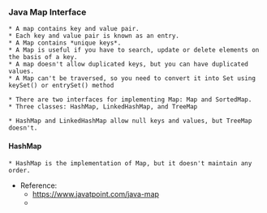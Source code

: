 
### Java Map Interface
    * A map contains key and value pair.
    * Each key and value pair is known as an entry.
    * A Map contains *unique keys*.
    * A Map is useful if you have to search, update or delete elements on the basis of a key.
    * A map doesn't allow duplicated keys, but you can have duplicated values.
    * A Map can't be traversed, so you need to convert it into Set using keySet() or entrySet() method
    
    * There are two interfaces for implementing Map: Map and SortedMap.
    * Three classes: HashMap, LinkedHashMap, and TreeMap

    * HashMap and LinkedHashMap allow null keys and values, but TreeMap doesn't.

#### HashMap
    * HashMap is the implementation of Map, but it doesn't maintain any order.

* Reference: 
    * https://www.javatpoint.com/java-map
    * 
    

